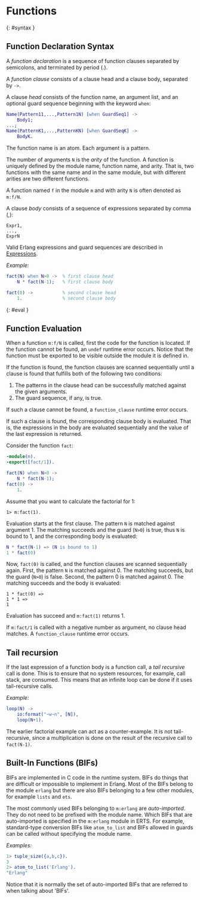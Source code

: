 <!--
%CopyrightBegin%

Copyright Ericsson AB 2023. All Rights Reserved.

Licensed under the Apache License, Version 2.0 (the "License");
you may not use this file except in compliance with the License.
You may obtain a copy of the License at

    http://www.apache.org/licenses/LICENSE-2.0

Unless required by applicable law or agreed to in writing, software
distributed under the License is distributed on an "AS IS" BASIS,
WITHOUT WARRANTIES OR CONDITIONS OF ANY KIND, either express or implied.
See the License for the specific language governing permissions and
limitations under the License.

%CopyrightEnd%
-->
# Functions

[](){: #syntax }

## Function Declaration Syntax

A _function declaration_ is a sequence of function clauses separated by
semicolons, and terminated by period (.).

A _function clause_ consists of a clause head and a clause body, separated by
`->`.

A clause _head_ consists of the function name, an argument list, and an optional
guard sequence beginning with the keyword `when`:

```erlang
Name(Pattern11,...,Pattern1N) [when GuardSeq1] ->
    Body1;
...;
Name(PatternK1,...,PatternKN) [when GuardSeqK] ->
    BodyK.
```

The function name is an atom. Each argument is a pattern.

The number of arguments `N` is the _arity_ of the function. A function is
uniquely defined by the module name, function name, and arity. That is, two
functions with the same name and in the same module, but with different arities
are two different functions.

A function named `f` in the module `m` and with arity `N` is often denoted as
`m:f/N`.

A clause _body_ consists of a sequence of expressions separated by comma (,):

```text
Expr1,
...,
ExprN
```

Valid Erlang expressions and guard sequences are described in
[Expressions](expressions.md).

_Example:_

```erlang
fact(N) when N>0 ->  % first clause head
    N * fact(N-1);   % first clause body

fact(0) ->           % second clause head
    1.               % second clause body
```

[](){: #eval }

## Function Evaluation

When a function `m:f/N` is called, first the code for the function is located.
If the function cannot be found, an `undef` runtime error occurs. Notice that
the function must be exported to be visible outside the module it is defined in.

If the function is found, the function clauses are scanned sequentially until a
clause is found that fulfills both of the following two conditions:

1. The patterns in the clause head can be successfully matched against the given
   arguments.
1. The guard sequence, if any, is true.

If such a clause cannot be found, a `function_clause` runtime error occurs.

If such a clause is found, the corresponding clause body is evaluated. That is,
the expressions in the body are evaluated sequentially and the value of the last
expression is returned.

Consider the function `fact`:

```erlang
-module(m).
-export([fact/1]).

fact(N) when N>0 ->
    N * fact(N-1);
fact(0) ->
    1.
```

Assume that you want to calculate the factorial for 1:

```text
1> m:fact(1).
```

Evaluation starts at the first clause. The pattern `N` is matched against
argument 1. The matching succeeds and the guard (`N>0`) is true, thus `N` is
bound to 1, and the corresponding body is evaluated:

```erlang
N * fact(N-1) => (N is bound to 1)
1 * fact(0)
```

Now, `fact(0)` is called, and the function clauses are scanned sequentially
again. First, the pattern `N` is matched against 0. The matching succeeds, but
the guard (`N>0`) is false. Second, the pattern 0 is matched against 0. The
matching succeeds and the body is evaluated:

```text
1 * fact(0) =>
1 * 1 =>
1
```

Evaluation has succeed and `m:fact(1)` returns 1.

If `m:fact/1` is called with a negative number as argument, no clause head
matches. A `function_clause` runtime error occurs.

## Tail recursion

If the last expression of a function body is a function call, a _tail recursive_
call is done. This is to ensure that no system resources, for example, call
stack, are consumed. This means that an infinite loop can be done if it uses
tail-recursive calls.

_Example:_

```erlang
loop(N) ->
    io:format("~w~n", [N]),
    loop(N+1).
```

The earlier factorial example can act as a counter-example. It is not
tail-recursive, since a multiplication is done on the result of the recursive
call to `fact(N-1)`.

## Built-In Functions (BIFs)

BIFs are implemented in C code in the runtime system. BIFs do things that are
difficult or impossible to implement in Erlang. Most of the BIFs belong to the
module `erlang` but there are also BIFs belonging to a few other modules, for
example `lists` and `ets`.

The most commonly used BIFs belonging to `m:erlang` are _auto-imported_. They do
not need to be prefixed with the module name. Which BIFs that are auto-imported
is specified in the `m:erlang` module in ERTS. For example, standard-type
conversion BIFs like `atom_to_list` and BIFs allowed in guards can be called
without specifying the module name.

_Examples:_

```erlang
1> tuple_size({a,b,c}).
3
2> atom_to_list('Erlang').
"Erlang"
```

Notice that it is normally the set of auto-imported BIFs that are referred to
when talking about 'BIFs'.
